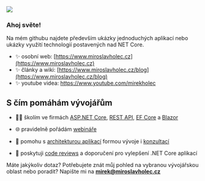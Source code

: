 <img align="center" src="https://github-readme-stats.vercel.app/api/top-langs/?username=mholec&layout=compact" />


### Ahoj světe!

Na mém githubu najdete především ukázky jednoduchých aplikací nebo ukázky využití technologií postavených nad NET Core.

- ✨ osobní web: [https://www.miroslavholec.cz](https://www.miroslavholec.cz)
- ✨ články a wiki: [https://www.miroslavholec.cz/blog](https://www.miroslavholec.cz/blog)
- ✨ youtube videa: https://www.youtube.com/mirekholec



## S čím pomáhám vývojářům

- 👨‍🎓 školím ve firmách [ASP.NET Core](https://www.miroslavholec.cz/skoleni/vyvoj-aplikaci-v-asp-net-core), [REST API](https://www.miroslavholec.cz/skoleni/asp-net-core-rest-api), [EF Core](https://www.miroslavholec.cz/skoleni/entity-framework-core) a [Blazor](https://www.miroslavholec.cz/skoleni/blazor-server-web-assembly)

- 🌐 pravidelně pořádám [webináře](https://www.miroslavholec.cz/webinare)

- 🤝 pomohu s [architekturou aplikací](https://www.miroslavholec.cz/architektura-rest-api) formou vývoje i [konzultací](https://www.miroslavholec.cz/konzultace)

- 🤝 poskytuji [code reviews](https://www.miroslavholec.cz/konzultace) a doporučení pro vylepšení .NET Core aplikací

  

Máte jakýkoliv dotaz? Potřebujete znát můj pohled na vybranou vývojářskou oblast nebo poradit? Napište mi na **mirek@miroslavholec.cz**
